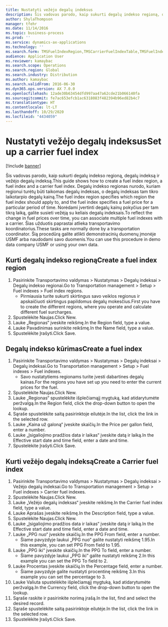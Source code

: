 ```yaml
---
title: Nustatyti vežėjo degalų indeksus
description: Šis vadovas parodo, kaip sukurti degalų indekso regioną, degalų indeksą ir vežėjo degalų indeksą.
author: ShylaThompson
manager: tfehr
ms.date: 11/14/2016
ms.topic: business-process
ms.prod: ''
ms.service: dynamics-ax-applications
ms.technology: ''
ms.search.form: TMSFuelIndexRegion,TMSCarrierFuelIndexTable,TMSFuelIndex
audience: Application User
ms.reviewer: kamaybac
ms.search.scope: Operations
ms.search.region: Global
ms.search.industry: Distribution
ms.author: kamaybac
ms.search.validFrom: 2016-06-30
ms.dyn365.ops.version: AX 7.0.0
ms.openlocfilehash: 12ade30b63454dfd997aa47a62cde21b066140fa
ms.sourcegitcommit: fe7ac653efcb1ac6318083f482394b96ed82b4c7
ms.translationtype: HT
ms.contentlocale: lt-LT
ms.lasthandoff: 10/29/2020
ms.locfileid: "4434059"
---
```

# <a name="set-up-a-carrier-fuel-index"></a><span data-ttu-id="31953-103">Nustatyti vežėjo degalų indeksus</span><span class="sxs-lookup"><span data-stu-id="31953-103">Set up a carrier fuel index</span></span>

[!include [banner](../../includes/banner.md)]

<span data-ttu-id="31953-104">Šis vadovas parodo, kaip sukurti degalų indekso regioną, degalų indeksą ir vežėjo degalų indeksą.</span><span class="sxs-lookup"><span data-stu-id="31953-104">This guide shows how to create a fuel index region, a fuel index and a carrier fuel index.</span></span> <span data-ttu-id="31953-105">Degalų indekso regionas nurodo, kuriam regionui turėtų būti taikomas degalų indeksas, o degalų indeksas tam tikro laikotarpio degalų kainą.</span><span class="sxs-lookup"><span data-stu-id="31953-105">The fuel index region specifies which region the fuel index should apply to, and the fuel index specifies a fuel price for a particular period of time.</span></span> <span data-ttu-id="31953-106">Norėdami įvertinti degalų kainų pokyčius per tam tikrą laiką, galite susieti vežėją su keliais degalų indeksais.</span><span class="sxs-lookup"><span data-stu-id="31953-106">To reflect the change in fuel prices over time, you can associate multiple fuel indexes with a carrier.</span></span>  <span data-ttu-id="31953-107">Šias užduotis paprastai atlieka transportavimo koordinatorius.</span><span class="sxs-lookup"><span data-stu-id="31953-107">These tasks are normally done by a transportation coordinator.</span></span> <span data-ttu-id="31953-108">Šią procedūrą galite atlikti demonstracinių duomenų įmonėje USMF arba naudodami savo duomenis.</span><span class="sxs-lookup"><span data-stu-id="31953-108">You can use this procedure in demo data company USMF or using your own data.</span></span>


## <a name="create-a-fuel-index-region"></a><span data-ttu-id="31953-109">Kurti degalų indekso regioną</span><span class="sxs-lookup"><span data-stu-id="31953-109">Create a fuel index region</span></span>
1. <span data-ttu-id="31953-110">Pasirinkite Transportavimo valdymas > Nustatymas > Degalų indeksai > Degalų indekso regionai.</span><span class="sxs-lookup"><span data-stu-id="31953-110">Go to Transportation management > Setup > Fuel indexes > Fuel index regions.</span></span>
    * <span data-ttu-id="31953-111">Pirmiausia turite sukurti skirtingus savo veiklos regionus ir apskaičiuoti skirtingus papildomus degalų mokesčius.</span><span class="sxs-lookup"><span data-stu-id="31953-111">First you have to create the different regions, where you operate and calculate different fuel surcharges.</span></span>  
2. <span data-ttu-id="31953-112">Spustelėkite Naujas.</span><span class="sxs-lookup"><span data-stu-id="31953-112">Click New.</span></span>
3. <span data-ttu-id="31953-113">Lauke „Regionas“ įveskite reikšmę.</span><span class="sxs-lookup"><span data-stu-id="31953-113">In the Region field, type a value.</span></span>
4. <span data-ttu-id="31953-114">Lauke Pavadinimas surinkite reikšmę.</span><span class="sxs-lookup"><span data-stu-id="31953-114">In the Name field, type a value.</span></span>
5. <span data-ttu-id="31953-115">Spustelėkite Įrašyti.</span><span class="sxs-lookup"><span data-stu-id="31953-115">Click Save.</span></span>

## <a name="create-a-fuel-index"></a><span data-ttu-id="31953-116">Degalų indekso kūrimas</span><span class="sxs-lookup"><span data-stu-id="31953-116">Create a fuel index</span></span>
1. <span data-ttu-id="31953-117">Pasirinkite Transportavimo valdymas > Nustatymas > Degalų indeksai > Degalų indeksai.</span><span class="sxs-lookup"><span data-stu-id="31953-117">Go to Transportation management > Setup > Fuel indexes > Fuel indexes.</span></span>
    * <span data-ttu-id="31953-118">Savo nustatytiems regionams turite įvesti dabartines degalų kainas.</span><span class="sxs-lookup"><span data-stu-id="31953-118">For the regions you have set up you need to enter the current prices for the fuel.</span></span>  
2. <span data-ttu-id="31953-119">Spustelėkite Naujas.</span><span class="sxs-lookup"><span data-stu-id="31953-119">Click New.</span></span>
3. <span data-ttu-id="31953-120">Lauke „Regionas“ spustelėkite išplečiamąjį mygtuką, kad atidarytumėte peržvalgą.</span><span class="sxs-lookup"><span data-stu-id="31953-120">In the Region field, click the drop-down button to open the lookup.</span></span>
4. <span data-ttu-id="31953-121">Sąraše spustelėkite saitą pasirinktoje eilutėje.</span><span class="sxs-lookup"><span data-stu-id="31953-121">In the list, click the link in the selected row.</span></span>
5. <span data-ttu-id="31953-122">Lauke „Kaina už galoną“ įveskite skaičių.</span><span class="sxs-lookup"><span data-stu-id="31953-122">In the Price per gallon field, enter a number.</span></span>
6. <span data-ttu-id="31953-123">Lauke „Įsigaliojimo pradžios data ir laikas“ įveskite datą ir laiką.</span><span class="sxs-lookup"><span data-stu-id="31953-123">In the Effective start date and time field, enter a date and time.</span></span>
7. <span data-ttu-id="31953-124">Spustelėkite Įrašyti.</span><span class="sxs-lookup"><span data-stu-id="31953-124">Click Save.</span></span>

## <a name="create-a-carrier-fuel-index"></a><span data-ttu-id="31953-125">Kurti vežėjo degalų indeksą</span><span class="sxs-lookup"><span data-stu-id="31953-125">Create a Carrier fuel index</span></span>
1. <span data-ttu-id="31953-126">Pasirinkite Transportavimo valdymas > Nustatymas > Degalų indeksai > Vežėjo degalų indeksai.</span><span class="sxs-lookup"><span data-stu-id="31953-126">Go to Transportation management > Setup > Fuel indexes > Carrier fuel indexes.</span></span>
2. <span data-ttu-id="31953-127">Spustelėkite Naujas.</span><span class="sxs-lookup"><span data-stu-id="31953-127">Click New.</span></span>
3. <span data-ttu-id="31953-128">Lauke „Vežėjo degalų indeksas“ įveskite reikšmę.</span><span class="sxs-lookup"><span data-stu-id="31953-128">In the Carrier fuel index field, type a value.</span></span>
4. <span data-ttu-id="31953-129">Lauke Aprašas įveskite reikšmę.</span><span class="sxs-lookup"><span data-stu-id="31953-129">In the Description field, type a value.</span></span>
5. <span data-ttu-id="31953-130">Spustelėkite Naujas.</span><span class="sxs-lookup"><span data-stu-id="31953-130">Click New.</span></span>
6. <span data-ttu-id="31953-131">Lauke „Įsigaliojimo pradžios data ir laikas“ įveskite datą ir laiką.</span><span class="sxs-lookup"><span data-stu-id="31953-131">In the Effective start date and time field, enter a date and time.</span></span>
7. <span data-ttu-id="31953-132">Lauke „PPG nuo“ įveskite skaičių.</span><span class="sxs-lookup"><span data-stu-id="31953-132">In the PPG From field, enter a number.</span></span>
    * <span data-ttu-id="31953-133">Šiame pavyzdyje laukui „PPG nuo“ galite nustatyti reikšmę 1.95.</span><span class="sxs-lookup"><span data-stu-id="31953-133">In this example, you can set PPG From field to 1.95.</span></span>  
8. <span data-ttu-id="31953-134">Lauke „PPG iki“ įveskite skaičių.</span><span class="sxs-lookup"><span data-stu-id="31953-134">In the PPG To field, enter a number.</span></span>
    * <span data-ttu-id="31953-135">Šiame pavyzdyje laukui „PPG iki“ galite nustatyti reikšmę 2.</span><span class="sxs-lookup"><span data-stu-id="31953-135">In this example you can set the PPG To field to 2.</span></span>  
9. <span data-ttu-id="31953-136">Lauke Procentas įveskite skaičių.</span><span class="sxs-lookup"><span data-stu-id="31953-136">In the Percentage field, enter a number.</span></span>
    * <span data-ttu-id="31953-137">Šiame pavyzdyje galite nustatyti procentinę reikšmę 3.</span><span class="sxs-lookup"><span data-stu-id="31953-137">In this example you can set the percentage to 3.</span></span>  
10. <span data-ttu-id="31953-138">Lauke Valiuta spustelėkite išplečiamąjį mygtuką, kad atidarytumėte peržvalgą.</span><span class="sxs-lookup"><span data-stu-id="31953-138">In the Currency field, click the drop-down button to open the lookup.</span></span>
11. <span data-ttu-id="31953-139">Sąraše raskite ir pasirinkite norimą įrašą.</span><span class="sxs-lookup"><span data-stu-id="31953-139">In the list, find and select the desired record.</span></span>
12. <span data-ttu-id="31953-140">Sąraše spustelėkite saitą pasirinktoje eilutėje.</span><span class="sxs-lookup"><span data-stu-id="31953-140">In the list, click the link in the selected row.</span></span>
13. <span data-ttu-id="31953-141">Spustelėkite Įrašyti.</span><span class="sxs-lookup"><span data-stu-id="31953-141">Click Save.</span></span>

